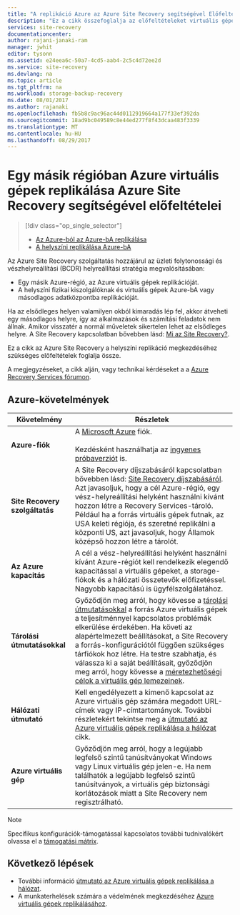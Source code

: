 ```yaml
---
title: "A replikáció Azure az Azure Site Recovery segítségével Előfeltételek |} Microsoft Docs"
description: "Ez a cikk összefoglalja az előfeltételeket virtuális gépek és fizikai gépek replikálása az Azure-bA az Azure Site Recovery szolgáltatással."
services: site-recovery
documentationcenter: 
author: rajani-janaki-ram
manager: jwhit
editor: tysonn
ms.assetid: e24eea6c-50a7-4cd5-aab4-2c5c4d72ee2d
ms.service: site-recovery
ms.devlang: na
ms.topic: article
ms.tgt_pltfrm: na
ms.workload: storage-backup-recovery
ms.date: 08/01/2017
ms.author: rajanaki
ms.openlocfilehash: fb5b8c9ac96ac44d0112919664a177f33ef392da
ms.sourcegitcommit: 18ad9bc049589c8e44ed277f8f43dcaa483f3339
ms.translationtype: MT
ms.contentlocale: hu-HU
ms.lasthandoff: 08/29/2017
---
```

#  <a name="prerequisites-for-replicating-azure-virtual-machines-to-another-region-by-using-azure-site-recovery"></a>Egy másik régióban Azure virtuális gépek replikálása Azure Site Recovery segítségével előfeltételei

> [!div class="op_single_selector"]
> * [Az Azure-ból az Azure-bA replikálása](site-recovery-azure-to-azure-prereq.md)
> * [A helyszíni replikálása Azure-bA](site-recovery-prereq.md)

Az Azure Site Recovery szolgáltatás hozzájárul az üzleti folytonossági és vészhelyreállítási (BCDR) helyreállítási stratégia megvalósításában:
* Egy másik Azure-régió, az Azure virtuális gépek replikációját.
* A helyszíni fizikai kiszolgálóknak és virtuális gépek Azure-bA vagy másodlagos adatközpontba replikációját. 

Ha az elsődleges helyen valamilyen okból kimaradás lép fel, akkor átveheti egy másodlagos helyre, így az alkalmazások és számítási feladatok nem állnak. Amikor visszatér a normál műveletek sikertelen lehet az elsődleges helyre. A Site Recovery kapcsolatban bővebben lásd: [Mi az Site Recovery?](site-recovery-overview.md).

Ez a cikk az Azure Site Recovery a helyszíni replikáció megkezdéséhez szükséges előfeltételek foglalja össze.

A megjegyzéseket, a cikk alján, vagy technikai kérdéseket a a [Azure Recovery Services fórumon](https://social.msdn.microsoft.com/forums/azure/home?forum=hypervrecovmgr).


## <a name="azure-requirements"></a>Azure-követelmények

**Követelmény** | **Részletek**
--- | ---
**Azure-fiók** | A [Microsoft Azure](http://azure.microsoft.com/) fiók.<br/><br/> Kezdésként használhatja az [ingyenes próbaverziót](https://azure.microsoft.com/pricing/free-trial/) is.
**Site Recovery szolgáltatás** | A Site Recovery díjszabásáról kapcsolatban bővebben lásd: [Site Recovery díjszabásáról](https://azure.microsoft.com/pricing/details/site-recovery/). Azt javasoljuk, hogy a cél Azure-régió, egy vész-helyreállítási helyként használni kívánt hozzon létre a Recovery Services-tároló. Például ha a forrás virtuális gépek futnak, az USA keleti régiója, és szeretné replikálni a központi US, azt javasoljuk, hogy Államok középső hozzon létre a tárolót.|
**Az Azure kapacitás** | A cél a vész-helyreállítási helyként használni kívánt Azure-régiót kell rendelkezik elegendő kapacitással a virtuális gépeket, a storage-fiókok és a hálózati összetevők előfizetéssel. Nagyobb kapacitású is ügyfélszolgálatához.
**Tárolási útmutatásokkal** | Győződjön meg arról, hogy kövesse a [tárolási útmutatásokkal](../storage/common/storage-scalability-targets.md#scalability-targets-for-virtual-machine-disks) a forrás Azure virtuális gépek a teljesítménnyel kapcsolatos problémák elkerülése érdekében. Ha követi az alapértelmezett beállításokat, a Site Recovery a forrás-konfigurációtól függően szükséges tárfiókok hoz létre. Ha testre szabhatja, és válassza ki a saját beállításait, győződjön meg arról, hogy kövesse a [méretezhetőségi célok a virtuális gép lemezeinek](../storage/common/storage-scalability-targets.md#scalability-targets-for-virtual-machine-disks).
**Hálózati útmutató** | Kell engedélyezett a kimenő kapcsolat az Azure virtuális gép számára megadott URL-címek vagy IP-címtartományok. További részletekért tekintse meg a [útmutató az Azure virtuális gépek replikálása a hálózat](site-recovery-azure-to-azure-networking-guidance.md) cikk.
**Azure virtuális gép** | Győződjön meg arról, hogy a legújabb legfelső szintű tanúsítványokat Windows vagy Linux virtuális gép jelen-e. Ha nem találhatók a legújabb legfelső szintű tanúsítványok, a virtuális gép biztonsági korlátozások miatt a Site Recovery nem regisztrálható.

>[!NOTE]
>Specifikus konfigurációk-támogatással kapcsolatos további tudnivalókért olvassa el a [támogatási mátrix](site-recovery-support-matrix-azure-to-azure.md).

## <a name="next-steps"></a>Következő lépések
- További információ [útmutató az Azure virtuális gépek replikálása a hálózat](site-recovery-azure-to-azure-networking-guidance.md).
- A munkaterhelések számára a védelmének megkezdéséhez [Azure virtuális gépek replikálásához](site-recovery-azure-to-azure.md).
